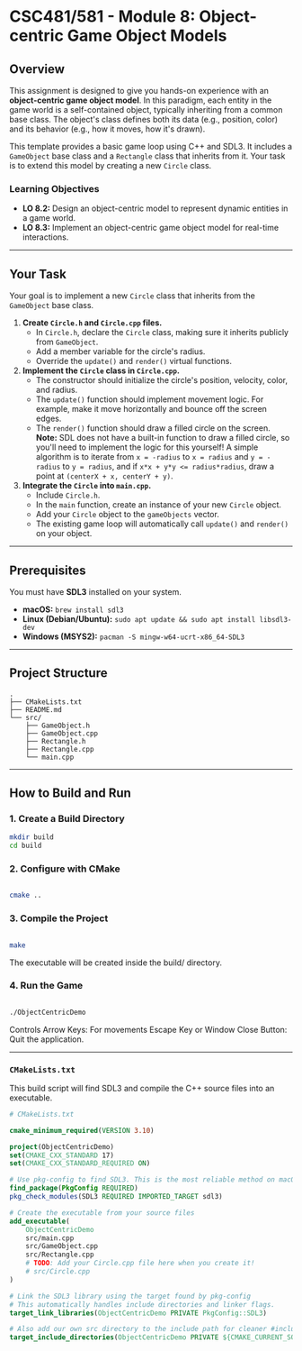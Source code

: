# CSC481/581 - Module 8: Object-centric Game Object Models

## Overview

This assignment is designed to give you hands-on experience with an **object-centric game object model**. In this paradigm, each entity in the game world is a self-contained object, typically inheriting from a common base class. The object's class defines both its data (e.g., position, color) and its behavior (e.g., how it moves, how it's drawn).

This template provides a basic game loop using C++ and SDL3. It includes a `GameObject` base class and a `Rectangle` class that inherits from it. Your task is to extend this model by creating a new `Circle` class.

### Learning Objectives
* **LO 8.2:** Design an object-centric model to represent dynamic entities in a game world.
* **LO 8.3:** Implement an object-centric game object model for real-time interactions.

---

## Your Task

Your goal is to implement a new `Circle` class that inherits from the `GameObject` base class.

1.  **Create `Circle.h` and `Circle.cpp` files.**
    * In `Circle.h`, declare the `Circle` class, making sure it inherits publicly from `GameObject`.
    * Add a member variable for the circle's radius.
    * Override the `update()` and `render()` virtual functions.
2.  **Implement the `Circle` class in `Circle.cpp`.**
    * The constructor should initialize the circle's position, velocity, color, and radius.
    * The `update()` function should implement movement logic. For example, make it move horizontally and bounce off the screen edges.
    * The `render()` function should draw a filled circle on the screen. **Note:** SDL does not have a built-in function to draw a filled circle, so you'll need to implement the logic for this yourself! A simple algorithm is to iterate from `x = -radius` to `x = radius` and `y = -radius` to `y = radius`, and if `x*x + y*y <= radius*radius`, draw a point at `(centerX + x, centerY + y)`.
3.  **Integrate the `Circle` into `main.cpp`.**
    * Include `Circle.h`.
    * In the `main` function, create an instance of your new `Circle` object.
    * Add your `Circle` object to the `gameObjects` vector.
    * The existing game loop will automatically call `update()` and `render()` on your object.

---

## Prerequisites

You must have **SDL3** installed on your system.

* **macOS:** `brew install sdl3`
* **Linux (Debian/Ubuntu):** `sudo apt update && sudo apt install libsdl3-dev`
* **Windows (MSYS2):** `pacman -S mingw-w64-ucrt-x86_64-SDL3`

---

## Project Structure
```
.
├── CMakeLists.txt
├── README.md
└── src/
    ├── GameObject.h
    ├── GameObject.cpp
    ├── Rectangle.h
    ├── Rectangle.cpp
    └── main.cpp
```

---

## How to Build and Run

### 1. Create a Build Directory
```bash
mkdir build
cd build
```
### 2. Configure with CMake
```bash

cmake ..
```
### 3. Compile the Project
```bash

make
```

The executable will be created inside the build/ directory.

### 4. Run the Game
```bash

./ObjectCentricDemo
```

Controls
Arrow Keys: For movements
Escape Key or Window Close Button: Quit the application.


---

### `CMakeLists.txt`

This build script will find SDL3 and compile the C++ source files into an executable.

```cmake
# CMakeLists.txt

cmake_minimum_required(VERSION 3.10)

project(ObjectCentricDemo)
set(CMAKE_CXX_STANDARD 17)
set(CMAKE_CXX_STANDARD_REQUIRED ON)

# Use pkg-config to find SDL3. This is the most reliable method on macOS.
find_package(PkgConfig REQUIRED)
pkg_check_modules(SDL3 REQUIRED IMPORTED_TARGET sdl3)

# Create the executable from your source files
add_executable(
    ObjectCentricDemo
    src/main.cpp
    src/GameObject.cpp
    src/Rectangle.cpp
    # TODO: Add your Circle.cpp file here when you create it!
    # src/Circle.cpp
)

# Link the SDL3 library using the target found by pkg-config
# This automatically handles include directories and linker flags.
target_link_libraries(ObjectCentricDemo PRIVATE PkgConfig::SDL3)

# Also add our own src directory to the include path for cleaner #includes
target_include_directories(ObjectCentricDemo PRIVATE ${CMAKE_CURRENT_SOURCE_DIR}/src)
```